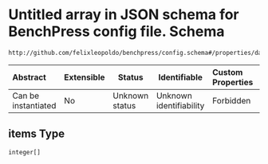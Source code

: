 # Untitled array in JSON schema for BenchPress config file. Schema

```txt
http://github.com/felixleopoldo/benchpress/config.schema#/properties/data/properties/sample_sizes/items
```




| Abstract            | Extensible | Status         | Identifiable            | Custom Properties | Additional Properties | Access Restrictions | Defined In                                                               |
| :------------------ | ---------- | -------------- | ----------------------- | :---------------- | --------------------- | ------------------- | ------------------------------------------------------------------------ |
| Can be instantiated | No         | Unknown status | Unknown identifiability | Forbidden         | Allowed               | none                | [config.schema.json\*](../out/config.schema.json "open original schema") |

## items Type

`integer[]`
